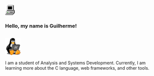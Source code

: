 
<table>
<img src="my_computer_animated_commission_by_wrim_d5iuujc.gif"><h3>Hello, my name is Guilherme!</h3>    
   </table>
 





 <img  width="50" src="linux-computer.gif"> <p>I am a student of Analysis and Systems Development. Currently, I am learning more about the C language, web frameworks, and other tools.</p>


  



